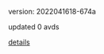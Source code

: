 version: 2022041618-674a

updated 0 avds

[details](https://github.com/0x74f917491bfa7ebfa379/ali_avd_db/blob/master/change_log/2022/04/16/18/674a.txt)